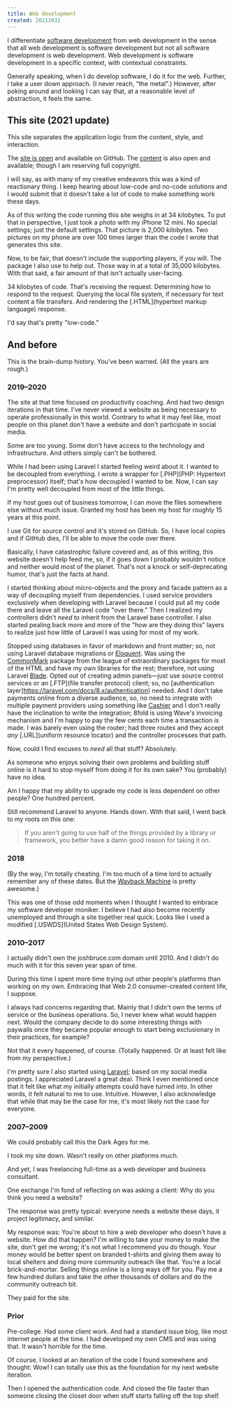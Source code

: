 ```yaml
---
title: Web development
created: 20211031
---
```


I differentiate [software development](/software-development) from web development in the sense that all web development is software development but not all software development is web development. Web development is software development in a
specific context, with contextual constraints.

Generally speaking, when I do develop software, I do it for the web. Further, I take a user down approach. (I never reach, "the metal".) However, after poking around and looking I can say that, at a reasonable level of abstraction, it feels the same.

## This site (2021 update)

This site separates the application logic from the content, style, and interaction.

The [site is open](https://github.com/8fold/site-joshbruce.com) and available on GitHub. The [content](https://github.com/joshbruce/content-joshbruce.com) is also open and available; though I am reserving full copyright.

I will say, as with many of my creative endeavors this was a kind of reactionary thing. I keep hearing about low-code and no-code solutions and I would submit that it doesn't take a lot of code to make something work these days.

As of this writing the code running this site weighs in at 34 kilobytes. To put that in perspective, I just took a photo with my iPhone 12 mini. No special settings; just the default settings. That picture is 2,000 kilobytes. Two pictures on my phone are over 100 times larger than the code I wrote that generates this site.

Now, to be fair, that doesn't include the supporting players, if you will. The package I also use to help out. Those way in at a total of 35,000 kilobytes. With that said, a fair amount of that isn't actually user-facing.

34 kilobytes of code. That's receiving the request. Determining how to respond to the request. Querying the local file system, if necessary for text content a file transfers. And rendering the [.HTML](hypertext markup language) response.

I'd say that's pretty "low-code."

## And before

This is the brain-dump history. You've been warned. (All the years are rough.)

### 2019–2020

The site at that time focused on productivity coaching. And had two design iterations in that time. I've never viewed a website as being necessary to operate professionally in this world. Contrary to what it may feel like, most people on this planet don't have a website and don't participate in social media.

Some are too young. Some don't have access to the technology and infrastructure. And others simply can't be bothered.

While I had been using Laravel I started feeling weird about it. I wanted to be decoupled from everything. I wrote a wrapper for [.PHP](PHP: Hypertext preprocessor) itself; that's how decoupled I wanted to be. Now, I can say I'm pretty well decoupled from most of the little things.

If my host goes out of business tomorrow, I can move the files somewhere else without much issue. Granted my host has been my host for roughly 15 years at this point.

I use Git for source control and it's stored on GitHub. So, I have local copies and if GitHub dies, I'll be able to move the code over there.

Basically, I have catastrophic failure covered and, as of this writing, this website doesn't help feed me, so, if it goes down I probably wouldn't notice and neither would most of the planet. That's not a knock or self-deprecating humor, that's just the facts at hand.

I started thinking about micro-objects and the proxy and facade pattern as a way of decoupling myself from dependencies. I used service providers exclusively when developing with Laravel because I could put all my code there and leave all the Laravel code "over there." Then I realized my controllers didn't *need* to inherit from the Laravel base controller. I also started pealing back more and more of the "how are they doing this" layers to realize just how little of Laravel I was using for most of my work.

Stopped using databases in favor of markdown and front matter; so, not using Laravel database migrations or [Eloquent](https://laravel.com/docs/8.x/eloquent). Was using the [CommonMark](https://commonmark.thephpleague.com) package from the league of extraordinary packages for most of the HTML and have my own libraries for the rest; therefore, not using Laravel [Blade](https://laravel.com/docs/8.x/blade). Opted out of creating admin panels—just use source control services or an [.FTP](file transfer protocol) client; so, no [authentication layer]https://laravel.com/docs/8.x/authentication) needed. And I don't take payments online from a diverse audience, so, no need to integrate with multiple payment providers using something like [Cashier](https://laravel.com/docs/8.x/billing) and I don't really have the inclination to write the integration; 8fold is using Wave's invoicing mechanism and I'm happy to pay the few cents each time a transaction is made. I was barely even using the router; had three routes and they accept *any* [.URL](uniform resource locator) and the controller processes that path.

Now, could I find excuses to *need* all that stuff? Absolutely.

As someone who enjoys solving their own problems and building stuff online is it hard to stop myself from doing it for its own sake? You (probably) have no idea.

Am I happy that my ability to upgrade my code is less dependent on other people? One hundred percent.

Still recommend Laravel to anyone. Hands down. With that said, I went back to my roots on this one:

> If you aren't going to use half of the things provided by a library or framework, you better have a damn good reason for taking it on.

### 2018

(By the way, I'm totally cheating. I'm too much of a time lord to actually remember any of these dates. But the [Wayback Machine](https://web.archive.org/web/20180330105911/https://joshbruce.com/) is pretty awesome.)

This was one of those odd moments when I thought I wanted to embrace my software developer moniker. I believe I had also become recently unemployed and through a site together real quick. Looks like I used a modified [.USWDS](United States Web Design System).

### 2010–2017

I actually didn't own the joshbruce.com domain until 2010. And I didn't do much with it for this seven year span of time.

During this time I spent more time trying out other people's platforms than working on my own. Embracing that Web 2.0 consumer-created content life, I suppose.

I always had concerns regarding that. Mainly that I didn't own the terms of service or the business operations. So, I never knew what would happen next. Would the company decide to do some interesting things with paywalls once they became popular enough to start being exclusionary in their practices, for example?

Not that it every happened, of course. (Totally happened. Or at least felt like from my perspective.)

I'm pretty sure I also started using [Laravel](https://laravel.com); based on my social media postings. I appreciated Laravel a great deal. Think I even mentioned once that it felt like what my initially attempts could have turned into. In other words, it felt natural to me to use. Intuitive. However, I also acknowledge that while that may be the case for me, it's most likely not the case for everyone.

### 2007–2009

We could probably call this the Dark Ages for me.

I took my site down. Wasn't really on other platforms much.

And yet, I was freelancing full-time as a web developer and business consultant.

One exchange I'm fond of reflecting on was asking a client: Why do you think you need a website?

The response was pretty typical: everyone needs a website these days, it project legitimacy, and similar.

My response was: You're about to hire a web developer who doesn't have a website. How did that happen? I'm willing to take your money to make the site, don't get me wrong; it's not what I recommend you do though. Your money would be better spent on branded t-shirts and giving them away to local shelters and doing more community outreach like that. You're a local brick-and-mortar. Selling things online is a long ways off for you. Pay me a few hundred dollars and take the other thousands of dollars and do the community outreach bit.

They paid for the site.

### Prior

Pre-college. Had some client work. And had a standard issue blog, like most internet people at the time. I had developed my own CMS and was using that. It wasn't horrible for the time.

Of course, I looked at an iteration of the code I found somewhere and thought: Wow! I can totally use this as the foundation for my next website iteration.

Then I opened the authentication code. And closed the file faster than someone closing the closet door when stuff starts falling off the top shelf.

